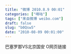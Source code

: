 ```yaml
---
title: "微博 2010.8.9 00:01"
categories: ["嘀咕"]
tags: ["来自微博 weibo.com"]
draft: false
slug: "b0Qsw5"
date: "2010-08-09 00:01:00"
---
```


<p>巴塞罗那VS北京国安 O网页链接 ​​​​</p>
